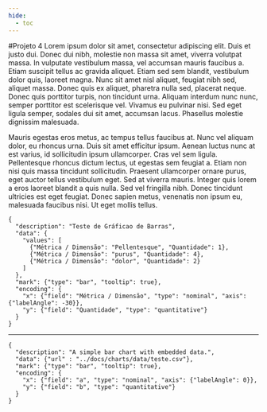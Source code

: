 ```yaml
---
hide:
  - toc
---
```


#Projeto 4
Lorem ipsum dolor sit amet, consectetur adipiscing elit. Duis et justo dui. Donec dui nibh, molestie non massa sit amet, viverra volutpat massa. In vulputate vestibulum massa, vel accumsan mauris faucibus a. Etiam suscipit tellus ac gravida aliquet. Etiam sed sem blandit, vestibulum dolor quis, laoreet magna. Nunc sit amet nisl aliquet, feugiat nibh sed, aliquet massa. Donec quis ex aliquet, pharetra nulla sed, placerat neque. Donec quis porttitor turpis, non tincidunt urna. Aliquam interdum nunc nunc, semper porttitor est scelerisque vel. Vivamus eu pulvinar nisi. Sed eget ligula semper, sodales dui sit amet, accumsan lacus.
Phasellus molestie dignissim malesuada. 

Mauris egestas eros metus, ac tempus tellus faucibus at. Nunc vel aliquam dolor, eu rhoncus urna. Duis sit amet efficitur ipsum. Aenean luctus nunc at est varius, id sollicitudin ipsum ullamcorper. Cras vel sem ligula. Pellentesque rhoncus dictum lectus, ut egestas sem feugiat a. Etiam non nisi quis massa tincidunt sollicitudin. Praesent ullamcorper ornare purus, eget auctor tellus vestibulum eget. Sed at viverra mauris. Integer quis lorem a eros laoreet blandit a quis nulla. Sed vel fringilla nibh. Donec tincidunt ultricies est eget feugiat. Donec sapien metus, venenatis non ipsum eu, malesuada faucibus nisi.
Ut eget mollis tellus.

```vegalite
{
  "description": "Teste de Gráficao de Barras",
  "data": {
    "values": [
      {"Métrica / Dimensão": "Pellentesque", "Quantidade": 1},
      {"Métrica / Dimensão": "purus", "Quantidade": 4},
      {"Métrica / Dimensão": "dolor", "Quantidade": 2}
    ]
  },
  "mark": {"type": "bar", "tooltip": true},
  "encoding": {
    "x": {"field": "Métrica / Dimensão", "type": "nominal", "axis": {"labelAngle": -30}},
    "y": {"field": "Quantidade", "type": "quantitative"}
  }
}
```
------------------
```vegalite 
{
  "description": "A simple bar chart with embedded data.",
  "data": {"url" : "../docs/charts/data/teste.csv"},
  "mark": {"type": "bar", "tooltip": true},
  "encoding": {
    "x": {"field": "a", "type": "nominal", "axis": {"labelAngle": 0}},
    "y": {"field": "b", "type": "quantitative"}
  }
}
```